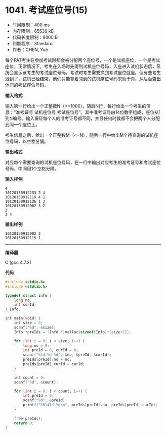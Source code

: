 # 1041. 考试座位号(15)

- 时间限制：400 ms
- 内存限制：65536 kB
- 代码长度限制：8000 B
- 判题程序：Standard
- 作者：CHEN, Yue

每个PAT考生在参加考试时都会被分配两个座位号，一个是试机座位，一个是考试座位。正常情况下，考生在入场时先得到试机座位号码，入座进入试机状态后，系统会显示该考生的考试座位号码，考试时考生需要换到考试座位就座。但有些考生迟到了，试机已经结束，他们只能拿着领到的试机座位号码求助于你，从后台查出他们的考试座位号码。

**输入格式**

输入第一行给出一个正整数N（<=1000），随后N行，每行给出一个考生的信息：“准考证号 试机座位号 考试座位号”。其中准考证号由14位数字组成，座位从1到N编号。输入保证每个人的准考证号都不同，并且任何时候都不会把两个人分配到同一个座位上。

考生信息之后，给出一个正整数M（<=N），随后一行中给出M个待查询的试机座位号码，以空格分隔。

**输出格式**

对应每个需要查询的试机座位号码，在一行中输出对应考生的准考证号和考试座位号码，中间用1个空格分隔。

**输入样例**

```
4
10120150912233 2 4
10120150912119 4 1
10120150912126 1 3
10120150912002 3 2
2
3 4
```

**输出样例**

```
10120150912002 2
10120150912119 1
```

----------

**编译器**

C (gcc 4.7.2)

**代码**

```c
#include <stdio.h>
#include <stdlib.h>

typedef struct info {
    long no;
    int curId;
} Info;

int main(void) {
    int size = 0;
    scanf("%d", &size);
    Info *preIds = (Info *)malloc(sizeof(Info)*(size+1));

    for (int i = 0; i < size; i++) {
        long no = 0;
        int preId = 0, curId = 0;
        scanf("%ld %d %d", &no, &preId, &curId);
        preIds[preId].no = no;
        preIds[preId].curId = curId;
    }

    int count = 0;
    scanf("%d", &count);

    for (int i = 0; i < count; i++) {
        int preId = 0;
        scanf("%d", &preId);
        printf("%014ld %d\n", preIds[preId].no, preIds[preId].curId);
    }

    free(preIds);
    return 0;
}
```
